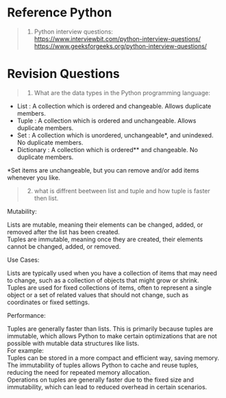 # Reference Python
> 1. Python interview questions:\
    https://www.interviewbit.com/python-interview-questions/
    https://www.geeksforgeeks.org/python-interview-questions/


# Revision Questions

> 1. What are the data types in the Python programming language:

* List : A collection which is ordered and changeable. Allows duplicate members.
* Tuple : A collection which is ordered and unchangeable. Allows duplicate members.
* Set : A collection which is unordered, unchangeable*, and unindexed. No duplicate members.
* Dictionary : A collection which is ordered** and changeable. No duplicate members.

*Set items are unchangeable, but you can remove and/or add items whenever you like.

> 2. what is diffrent beetween list and tuple and how tuple is faster then list.

Mutability:

Lists are mutable, meaning their elements can be changed, added, or removed after the list has been created.\
Tuples are immutable, meaning once they are created, their elements cannot be changed, added, or removed.

Use Cases:

Lists are typically used when you have a collection of items that may need to change, such as a collection of objects that might grow or shrink.\
Tuples are used for fixed collections of items, often to represent a single object or a set of related values that should not change, such as coordinates or fixed settings.

Performance:

Tuples are generally faster than lists. This is primarily because tuples are immutable, which allows Python to make certain optimizations that are not possible with mutable data structures like lists.\
For example:\
Tuples can be stored in a more compact and efficient way, saving memory.\
The immutability of tuples allows Python to cache and reuse tuples, reducing the need for repeated memory allocation.\
Operations on tuples are generally faster due to the fixed size and immutability, which can lead to reduced overhead in certain scenarios.